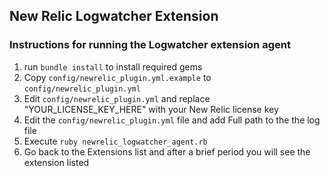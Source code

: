 ## New Relic Logwatcher Extension

### Instructions for running the Logwatcher extension agent

1. run `bundle install` to install required gems
2. Copy `config/newrelic_plugin.yml.example` to `config/newrelic_plugin.yml`
3. Edit `config/newrelic_plugin.yml` and replace "YOUR_LICENSE_KEY_HERE" with your New Relic license key
4. Edit the `config/newrelic_plugin.yml` file and add Full path to the the log file
5. Execute `ruby newrelic_logwatcher_agent.rb`
6. Go back to the Extensions list and after a brief period you will see the extension listed

